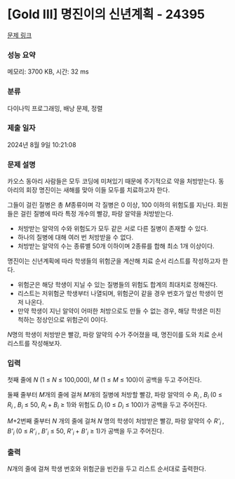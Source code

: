 # [Gold III] 명진이의 신년계획 - 24395 

[문제 링크](https://www.acmicpc.net/problem/24395) 

### 성능 요약

메모리: 3700 KB, 시간: 32 ms

### 분류

다이나믹 프로그래밍, 배낭 문제, 정렬

### 제출 일자

2024년 8월 9일 10:21:08

### 문제 설명

<p>카오스 동아리 사람들은 모두 코딩에 미쳐있기 때문에 주기적으로 약을 처방받는다. 동아리의 회장 명진이는 새해를 맞아 이들 모두를 치료하고자 한다.</p>

<p>그들이 걸린 질병은 총 <em>M</em>종류이며 각 질병은 0 이상, 100 이하의 위험도를 지닌다. 회원들은 걸린 질병에 따라 특정 개수의 빨강, 파랑 알약을 처방받는다.</p>

<ul>
	<li>처방받는 알약의 수와 위험도가 모두 같은 서로 다른 질병이 존재할 수 있다.</li>
	<li>하나의 질병에 대해 여러 번 처방받을 수 없다.</li>
	<li>처방받는 알약의 수는 종류별 50개 이하이며 2종류를 합해 최소 1개 이상이다.</li>
</ul>

<p>명진이는 신년계획에 따라 학생들의 위험군을 계산해 치료 순서 리스트를 작성하고자 한다.</p>

<ul>
	<li>위험군은 해당 학생이 지닐 수 있는 질병들의 위험도 합계의 최대치로 정해진다.</li>
	<li>리스트는 저위험군 학생부터 나열되며, 위험군이 같을 경우 번호가 앞선 학생이 먼저 나온다.</li>
	<li>만약 학생이 지닌 알약이 어떠한 처방으로도 만들 수 없는 경우, 해당 학생은 미친 척하는 정상인으로 위험군이 0이다.</li>
</ul>

<p><em>N</em>명의 학생이 처방받은 빨강, 파랑 알약의 수가 주어졌을 때, 명진이를 도와 치료 순서 리스트를 작성해보자.</p>

### 입력 

 <p>첫째 줄에 <em>N </em>(1 ≤ <em>N</em> ≤ 100,000), <em>M </em>(1 ≤ <em>M</em> ≤ 100)이 공백을 두고 주어진다.</p>

<p>둘째 줄부터 <em>M</em>개의 줄에 걸쳐 <em>M</em>개의 질병에 처방할 빨강, 파랑 알약의 수 <em>R<sub>i </sub></em>, <em>B<sub>i </sub></em>(0 ≤ <em>R<sub>i </sub></em>, <em>B<sub>i</sub></em> ≤ 50, <em>R<sub>i </sub></em>+ <em>B<sub>i</sub></em> ≥ 1)와 위험도 <em>D<sub>i </sub></em>(0 ≤ <em>D<sub>i</sub></em> ≤ 100)가 공백을 두고 주어진다.</p>

<p><em>M</em>+2번째 줄부터 <em>N </em>개의 줄에 걸쳐 <em>N </em>명의 학생이 처방받은 빨강, 파랑 알약의 수 <em>R'<sub>i </sub></em>, <em>B'<sub>i </sub></em>(0 ≤ <em>R'<sub>i </sub></em>, <em>B'<sub>i</sub></em> ≤ 50, <em>R'<sub>i </sub></em>+ <em>B'<sub>i</sub></em>  ≥ 1)가 공백을 두고 주어진다.</p>

### 출력 

 <p><em>N</em>개의 줄에 걸쳐 학생 번호와 위험군을 빈칸을 두고 리스트 순서대로 출력한다.</p>

